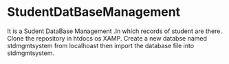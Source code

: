 # StudentDatBaseManagement
It is a Sudent DataBase Management .In which records of student are there.
Clone the repository in htdocs os XAMP.
Create a new databse named stdmgmtsystem from localhoast
then import the database file into stdmgmtsystem.
